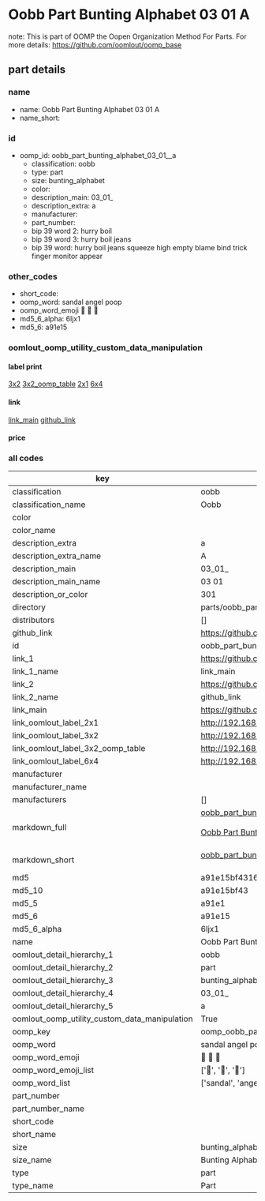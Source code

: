 # Oobb Part Bunting Alphabet 03 01  A  

note: This is part of OOMP the Oopen Organization Method For Parts. For more details: https://github.com/oomlout/oomp_base

##  part details





### name
* name: Oobb Part Bunting Alphabet 03 01  A
* name_short: 
### id
* oomp_id: oobb_part_bunting_alphabet_03_01__a
  * classification: oobb
  * type: part
  * size: bunting_alphabet
  * color: 
  * description_main: 03_01_
  * description_extra: a
  * manufacturer: 
  * part_number: 
  * bip 39 word 2: hurry boil
  * bip 39 word 3: hurry boil jeans
  * bip 39 word: hurry boil jeans squeeze high empty blame bind trick finger monitor appear

### other_codes
* short_code: 
* oomp_word: sandal angel poop
* oomp_word_emoji :sandal: :angel: :poop:
* md5_6_alpha: 6ljx1
* md5_6: a91e15






### oomlout_oomp_utility_custom_data_manipulation
#### label print
[3x2](http://192.168.1.245:1112/?label=oomp%206ljx1)
[3x2_oomp_table](http://192.168.1.107:1112/?label=oomp%206ljx1)
[2x1](http://192.168.1.242:1112/?label=oomp%206ljx1)
[6x4](http://192.168.1.55:1112/?label=oomp%206ljx1)    

#### link

[link_main](https://github.com/oomlout/oomlout_oomp_current_version_messy/tree/main/parts/oobb_part_bunting_alphabet_03_01__a) [github_link](https://github.com/oomlout/oomlout_oomp_part_src/tree/main/parts/oobb_part_bunting_alphabet_03_01__a)                             

#### price







### all codes 
| key | value |  
| --- | --- |  
| classification | oobb |  
| classification_name | Oobb |  
| color |  |  
| color_name |  |  
| description_extra | a |  
| description_extra_name | A |  
| description_main | 03_01_ |  
| description_main_name | 03 01  |  
| description_or_color | 301 |  
| directory | parts/oobb_part_bunting_alphabet_03_01__a |  
| distributors | [] |  
| github_link | https://github.com/oomlout/oomlout_oomp_part_src/tree/main/parts/oobb_part_bunting_alphabet_03_01__a |  
| id | oobb_part_bunting_alphabet_03_01__a |  
| link_1 | https://github.com/oomlout/oomlout_oomp_current_version_messy/tree/main/parts/oobb_part_bunting_alphabet_03_01__a |  
| link_1_name | link_main |  
| link_2 | https://github.com/oomlout/oomlout_oomp_part_src/tree/main/parts/oobb_part_bunting_alphabet_03_01__a |  
| link_2_name | github_link |  
| link_main | https://github.com/oomlout/oomlout_oomp_current_version_messy/tree/main/parts/oobb_part_bunting_alphabet_03_01__a |  
| link_oomlout_label_2x1 | http://192.168.1.242:1112/?label=oomp%206ljx1 |  
| link_oomlout_label_3x2 | http://192.168.1.245:1112/?label=oomp%206ljx1 |  
| link_oomlout_label_3x2_oomp_table | http://192.168.1.107:1112/?label=oomp%206ljx1 |  
| link_oomlout_label_6x4 | http://192.168.1.55:1112/?label=oomp%206ljx1 |  
| manufacturer |  |  
| manufacturer_name |  |  
| manufacturers | [] |  
| markdown_full | [oobb_part_bunting_alphabet_03_01__a](https://github.com/oomlout/oomlout_oomp_current_version_messy/tree/main/parts/oobb_part_bunting_alphabet_03_01__a)<br>[](https://github.com/oomlout/oomlout_oomp_current_version_messy/tree/main/parts/oobb_part_bunting_alphabet_03_01__a)<br>[Oobb Part Bunting Alphabet 03 01  A](https://github.com/oomlout/oomlout_oomp_current_version_messy/tree/main/parts/oobb_part_bunting_alphabet_03_01__a)<br><br> |  
| markdown_short | [oobb_part_bunting_alphabet_03_01__a](https://github.com/oomlout/oomlout_oomp_current_version_messy/tree/main/parts/oobb_part_bunting_alphabet_03_01__a)<br><br> |  
| md5 | a91e15bf431642e524b5cd38ef46437d |  
| md5_10 | a91e15bf43 |  
| md5_5 | a91e1 |  
| md5_6 | a91e15 |  
| md5_6_alpha | 6ljx1 |  
| name | Oobb Part Bunting Alphabet 03 01  A |  
| oomlout_detail_hierarchy_1 | oobb |  
| oomlout_detail_hierarchy_2 | part |  
| oomlout_detail_hierarchy_3 | bunting_alphabet |  
| oomlout_detail_hierarchy_4 | 03_01_ |  
| oomlout_detail_hierarchy_5 | a |  
| oomlout_oomp_utility_custom_data_manipulation | True |  
| oomp_key | oomp_oobb_part_bunting_alphabet_03_01__a |  
| oomp_word | sandal angel poop |  
| oomp_word_emoji | :sandal: :angel: :poop: |  
| oomp_word_emoji_list | [':sandal:', ':angel:', ':poop:'] |  
| oomp_word_list | ['sandal', 'angel', 'poop'] |  
| part_number |  |  
| part_number_name |  |  
| short_code |  |  
| short_name |  |  
| size | bunting_alphabet |  
| size_name | Bunting Alphabet |  
| type | part |  
| type_name | Part |  
